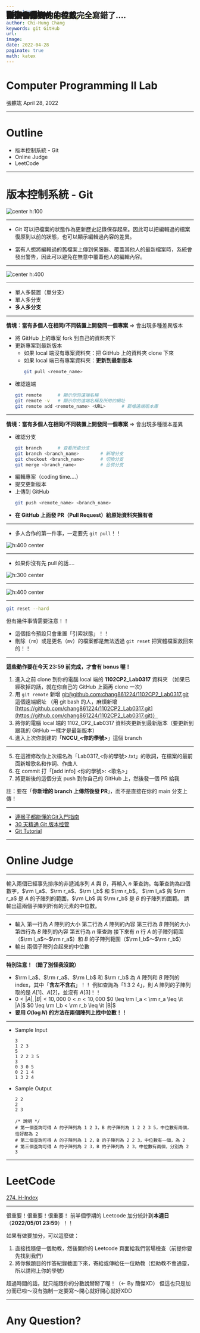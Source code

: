 ```yaml
---
marp: true
title: Computer Programming II Lab 
author: Chi-Hung Chang
keywords: git GitHub
url:
image: 
date: 2022-04-28
paginate: true 
math: katex
---
```


<style>
h2{
    position: absolute;
    top: 50px;
}

img[alt~="left"] {
    display: block;
    margin: auto auto auto 30px;
}

img[alt~="center"] {
    display: block;
    margin: 0 auto;
}

img[alt~="right"] {
    display: block;
    margin: auto 30px auto auto;
}
</style>

# Computer Programming II Lab
張麒竑
April 28, 2022

---

# Outline

- 版本控制系統 - Git
- Online Judge
- LeetCode

---

# 版本控制系統 - Git

![center h:100](../assets/git-logo.png)

---

## Git

- Git 可以把檔案的狀態作為更新歷史記錄保存起來。因此可以把編輯過的檔案復原到以前的狀態，也可以顯示編輯過內容的差異。

- 當有人想將編輯過的舊檔案上傳到伺服器、覆蓋其他人的最新檔案時，系統會發出警告，因此可以避免在無意中覆蓋他人的編輯內容。

---

## Git

![center h:400](../assets/git-workflow.png)

---

## 多人合作

- 單人多裝置（單分支）
- 單人多分支
- **多人多分支**

---

## 多人多分支

**情境：當有多個人在相同/不同裝置上開發同一個專案** $\Rightarrow$ 會出現多種差異版本

- 將 GitHub 上的專案 fork 到自己的資料夾下
- 更新專案到最新版本
    - 如果 local 端沒有專案資料夾：把 GitHub 上的資料夾 clone 下來
    - 如果 local 端已有專案資料夾：**更新到最新版本**
        ```bash
        git pull <remote_name>
        ```
- 確認遠端
    ```bash
    git remote      # 顯示你的遠端名稱
    git remote -v   # 顯示你的遠端名稱及所用的網址
    git remote add <remote_name> <URL>      # 新增遠端版本庫
    ```

---

## 多人多分支

**情境：當有多個人在相同/不同裝置上開發同一個專案** $\Rightarrow$ 會出現多種版本差異

- 確認分支
    ```bash
    git branch      # 查看所處分支
    git branch <branch_name>        # 新增分支
    git checkout <branch_name>      # 切換分支
    git merge <branch_name>         # 合併分支
    ```
- 編輯專案（coding time....）
- 提交更新版本
- 上傳到 GitHub
    ```bash
    git push <remote_name> <branch_name>
    ```
- **在 GitHub 上面發 PR（Pull Request）給原始資料夾擁有者**

---

## 多人合作

- 多人合作的第一件事，一定要先 `git pull`！！

![h:400 center](../assets/git-pull.png)

---

## 多人合作

- 如果你沒有先 pull 的話....

![h:300 center](../assets/conflict-log.png)

---

## 多人合作

![h:400 center](../assets/conflict-monkey.png)

---

## 如果你發現你的程式完全寫錯了....

```bash
git reset --hard
```

但有幾件事情需要注意！！

- 這個指令預設只會重置「引索狀態」！！
- 刪除（`rm`）或是更名（`mv`）的檔案都是無法透過 `git reset` 把實體檔案救回來的！！

---

## Bonus Time

**這些動作要在今天 23:59 前完成，才會有 bonus 喔！**

1. 進入之前 clone 到你的電腦 local 端的 **1102CP2_Lab0317** 資料夾
    （如果已經砍掉的話，就在你自己的 GitHub 上面再 clone 一次）
2. 用 `git remote` 新增 [git@github.com:chang861224/1102CP2_Lab0317.git](git@github.com:chang861224/1102CP2_Lab0317.git) 這個遠端網址
    （用 git bash 的人，麻煩新增 [https://github.com/chang861224/1102CP2_Lab0317.git](https://github.com/chang861224/1102CP2_Lab0317.git)）
3. 將你的電腦 local 端的 1102_CP2_Lab0317 資料夾更新到最新版本（要更新到跟我的 GitHub 一樣才是最新版本）
4. 進入上次你創建的「**NCCU_<你的學號>**」這個 branch

---

## Bonus Time

5. 在這裡修改你上次檔名為「Lab0317_<你的學號>.txt」的歌詞，在檔案的最前面新增歌名和作詞、作曲人
6. 在 commit 打「[add info] <你的學號>: <歌名>」
7. 將更新後的這個分支 push 到你自己的 GitHub 上，然後發一個 PR 給我

註：要在「**你新增的 branch 上傳然後發 PR**」，而不是直接在你的 main 分支上傳！

---

## Reference

- [連猴子都能懂的Git入門指南](https://backlog.com/git-tutorial/tw/stepup/stepup2_7.html)
- [30 天精通 Git 版本控管](https://github.com/doggy8088/Learn-Git-in-30-days/blob/master/zh-tw/README.md)
- [Git Tutorial](https://git-scm.com/docs/gittutorial)

---

# Online Judge

---

## 兩個子陣列的中位數

輸入兩個已經事先排序的非遞減序列 $A$ 與 $B$，再輸入 $n$ 筆查詢。每筆查詢為四個數字，$\rm l_a$、$\rm r_a$、$\rm l_b$ 和 $\rm r_b$。
$\rm l_a$ 與 $\rm r_a$ 是 $A$ 的子陣列的範圍，$\rm l_b$ 與 $\rm r_b$ 是 $B$ 的子陣列的圍範。
請輸出這兩個子陣列所有的元素的中位數。

---

## 兩個子陣列的中位數

- 輸入
    第一行為 $A$ 陣列的大小
    第二行為 $A$ 陣列的內容
    第三行為 $B$ 陣列的大小
    第四行為 $B$ 陣列的內容
    第五行為 $n$ 筆查詢
    接下來有 $n$ 行 $A$ 的子陣列範圍（$\rm l_a$～$\rm r_a$）和 $B$ 的子陣列範圍（$\rm l_b$～$\rm r_b$）
- 輸出
    兩個子陣列合起來的中位數


---

## 兩個子陣列的中位數

**特別注意！（錯了別怪我沒說）**

- $\rm l_a$、$\rm r_a$、$\rm l_b$ 和 $\rm r_b$ 為 $A$ 陣列和 $B$ 陣列的 index，其中「**含左不含右**」！！
    例如查詢為「$1\ 3\ 2\ 4$」，則 $A$ 陣列的子陣列取的是 $A[1]$、$A[2]$，並沒有 $A[3]$！！
- $0 < |A|, |B| < 10,000$
    $0 < n < 10,000$
    $0 \leq \rm l_a < \rm r_a \leq \it  |A|$
    $0 \leq \rm l_b < \rm r_b \leq \it |B|$
- **要用 $O(\log N)$ 的方法在兩個陣列上找中位數！！**

---

- Sample Input
    ```
    3
    1 2 3
    5
    1 2 2 3 5
    3
    0 3 0 5
    0 2 1 4
    1 3 2 4
    ```
- Sample Output
    ```
	2 2
	2
	2 3
	
	/* 說明 */
	# 第一個查詢可得 A 的子陣列為 1 2 3，B 的子陣列為 1 2 2 3 5，中位數有兩個，恰好都為 2
	# 第二個查詢可得 A 的子陣列為 1 2，B 的子陣列為 2 2 3，中位數有一個，為 2
	# 第三個查詢可得 A 的子陣列為 2 3，B 的子陣列為 2 3，中位數有兩個，分別為 2 3
	```

---

# LeetCode

[274. H-Index](https://leetcode.com/problems/h-index/)

---

## 重要公告

很重要！很重要！很重要！
前半個學期的 Leetcode 加分統計到**本週日**（**2022/05/01 23:59**）！！

如果有做要加分，可以這麼做：

1. 直接找隨便一個助教，然後開你的 Leetcode 頁面給我們當場檢查（前提你要先找到我們）
2. 將你做題目的作答紀錄截圖下來，寄給或傳給任一位助教（但助教不會通靈，所以請附上你的學號）

超過時間的話，就只能跟你的分數說掰掰了喔！（← By 簡傑XD）
但這也只是加分而已啦～沒有強制一定要寫～開心就好開心就好XDD

---

# Any Question?

